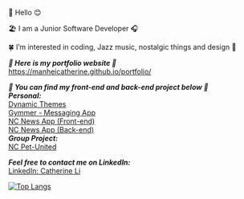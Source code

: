 👋 Hello 😊

🏖 I am a Junior Software Developer 🎧 

🍀 I’m interested in coding, Jazz music, nostalgic things and design 🎨 

***🌼 Here is my portfolio website 🌼*** <br/>
https://manheicatherine.github.io/portfolio/

***🌟 You can find my front-end and back-end project below 🌟 <br />***
***Personal:***<br />
[Dynamic Themes](https://github.com/manheicatherine/dynamicThemes) <br />
[Gymmer - Messaging App](https://github.com/manheicatherine/messagingApp) <br />
[NC News App (Front-end)](https://github.com/manheicatherine/frontend-nc-news) <br />
[NC News App (Back-end)](https://github.com/manheicatherine/be-ncnews) <br />
***Group Project:***<br />
[NC Pet-United](https://github.com/manheicatherine/Pets-reunited) <br />

***Feel free to contact me on LinkedIn: <br />***
[LinkedIn: Catherine Li](https://www.linkedin.com/in/manheicatherine/)
&nbsp;

[![Top Langs](https://github-readme-stats.vercel.app/api/top-langs/?username=manheicatherine&layout=compact)](https://github.com/manheicatherine/github-readme-stats)<br />

